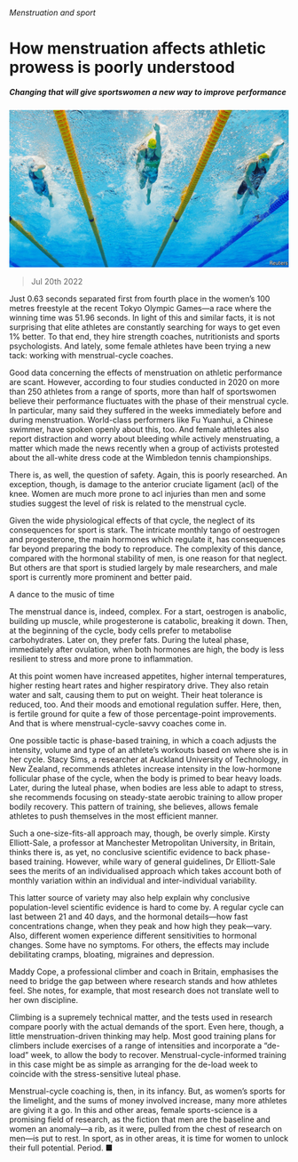 ###### Menstruation and sport

# How menstruation affects athletic prowess is poorly understood 

##### Changing that will give sportswomen a new way to improve performance 

![image](images/20220723_STP002.jpg) 

> Jul 20th 2022 

Just 0.63 seconds separated first from fourth place in the women’s 100 metres freestyle at the recent Tokyo Olympic Games—a race where the winning time was 51.96 seconds. In light of this and similar facts, it is not surprising that elite athletes are constantly searching for ways to get even 1% better. To that end, they hire strength coaches, nutritionists and sports psychologists. And lately, some female athletes have been trying a new tack: working with menstrual-cycle coaches.

Good data concerning the effects of menstruation on athletic performance are scant. However, according to four studies conducted in 2020 on more than 250 athletes from a range of sports, more than half of sportswomen believe their performance fluctuates with the phase of their menstrual cycle. In particular, many said they suffered in the weeks immediately before and during menstruation. World-class performers like Fu Yuanhui, a Chinese swimmer, have spoken openly about this, too. And female athletes also report distraction and worry about bleeding while actively menstruating, a matter which made the news recently when a group of activists protested about the all-white dress code at the Wimbledon tennis championships. 

There is, as well, the question of safety. Again, this is poorly researched. An exception, though, is damage to the anterior cruciate ligament (acl) of the knee. Women are much more prone to acl injuries than men and some studies suggest the level of risk is related to the menstrual cycle. 

Given the wide physiological effects of that cycle, the neglect of its consequences for sport is stark. The intricate monthly tango of oestrogen and progesterone, the main hormones which regulate it, has consequences far beyond preparing the body to reproduce. The complexity of this dance, compared with the hormonal stability of men, is one reason for that neglect. But others are that sport is studied largely by male researchers, and male sport is currently more prominent and better paid. 

A dance to the music of time

The menstrual dance is, indeed, complex. For a start, oestrogen is anabolic, building up muscle, while progesterone is catabolic, breaking it down. Then, at the beginning of the cycle, body cells prefer to metabolise carbohydrates. Later on, they prefer fats. During the luteal phase, immediately after ovulation, when both hormones are high, the body is less resilient to stress and more prone to inflammation. 

At this point women have increased appetites, higher internal temperatures, higher resting heart rates and higher respiratory drive. They also retain water and salt, causing them to put on weight. Their heat tolerance is reduced, too. And their moods and emotional regulation suffer. Here, then, is fertile ground for quite a few of those percentage-point improvements. And that is where menstrual-cycle-savvy coaches come in. 

One possible tactic is phase-based training, in which a coach adjusts the intensity, volume and type of an athlete’s workouts based on where she is in her cycle. Stacy Sims, a researcher at Auckland University of Technology, in New Zealand, recommends athletes increase intensity in the low-hormone follicular phase of the cycle, when the body is primed to bear heavy loads. Later, during the luteal phase, when bodies are less able to adapt to stress, she recommends focusing on steady-state aerobic training to allow proper bodily recovery. This pattern of training, she believes, allows female athletes to push themselves in the most efficient manner.

Such a one-size-fits-all approach may, though, be overly simple. Kirsty Elliott-Sale, a professor at Manchester Metropolitan University, in Britain, thinks there is, as yet, no conclusive scientific evidence to back phase-based training. However, while wary of general guidelines, Dr Elliott-Sale sees the merits of an individualised approach which takes account both of monthly variation within an individual and inter-individual variability. 

This latter source of variety may also help explain why conclusive population-level scientific evidence is hard to come by. A regular cycle can last between 21 and 40 days, and the hormonal details—how fast concentrations change, when they peak and how high they peak—vary. Also, different women experience different sensitivities to hormonal changes. Some have no symptoms. For others, the effects may include debilitating cramps, bloating, migraines and depression. 

Maddy Cope, a professional climber and coach in Britain, emphasises the need to bridge the gap between where research stands and how athletes feel. She notes, for example, that most research does not translate well to her own discipline. 

Climbing is a supremely technical matter, and the tests used in research compare poorly with the actual demands of the sport. Even here, though, a little menstruation-driven thinking may help. Most good training plans for climbers include exercises of a range of intensities and incorporate a “de-load” week, to allow the body to recover. Menstrual-cycle-informed training in this case might be as simple as arranging for the de-load week to coincide with the stress-sensitive luteal phase. 

Menstrual-cycle coaching is, then, in its infancy. But, as women’s sports  for the limelight, and the sums of money involved increase, many more athletes are giving it a go. In this and other areas, female sports-science is a promising field of research, as the fiction that men are the baseline and women an anomaly—a rib, as it were, pulled from the chest of research on men—is put to rest. In sport, as in other areas, it is time for women to unlock their full potential. Period. ■



